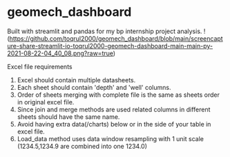 # geomech_dashboard
Built with streamlit and pandas for my bp internship project analysis.
!(https://github.com/toqrul2000/geomech_dashboard/blob/main/screencapture-share-streamlit-io-toqrul2000-geomech-dashboard-main-main-py-2021-08-22-04_40_08.png?raw=true)

Excel file requirements
1. Excel should contain multiple datasheets.
2. Each sheet should contain 'depth' and 'well' columns.
3. Order of sheets merging with complete file is the same as sheets order in original excel file.
4. Since join and merge methods are used related columns in different sheets should have the same name.
5. Avoid having extra data(/charts) below or in the side of your table in excel file.
6. Load_data method uses data window resampling with 1 unit scale (1234.5,1234.9 are combined into one 1234.0)

